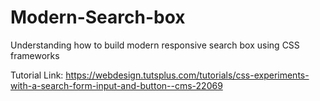# Modern-Search-box
Understanding how to build modern responsive search box using CSS frameworks

Tutorial Link: https://webdesign.tutsplus.com/tutorials/css-experiments-with-a-search-form-input-and-button--cms-22069


